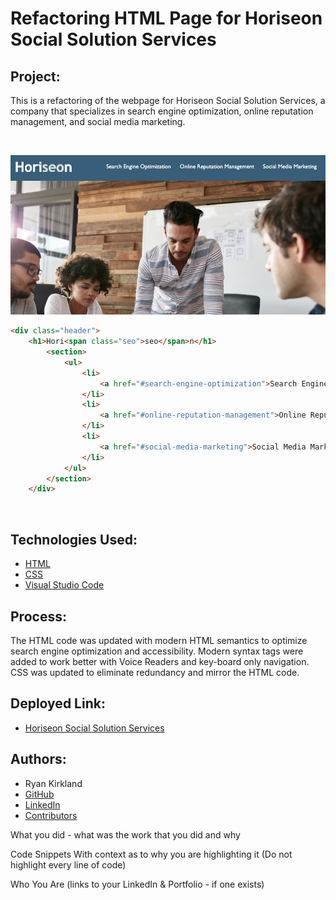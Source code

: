 
# Refactoring HTML Page for Horiseon Social Solution Services

## Project:

This is a refactoring of the webpage for Horiseon Social Solution Services, a company that specializes in search engine optimization, online reputation management, and social media marketing.

<br>

![Image](https://github.com/RyanKirkland86/refactoring-an-html-page/blob/main/assets/images/HoriseonRefactor.jpeg)

```html
<div class="header">
    <h1>Hori<span class="seo">seo</span>n</h1>
        <section>
            <ul>
                <li>
                    <a href="#search-engine-optimization">Search Engine Optimization</a>
                </li>
                <li>
                    <a href="#online-reputation-management">Online Reputation Management</a>
                </li>
                <li>
                    <a href="#social-media-marketing">Social Media Marketing</a>
                </li>
            </ul>
        </section>
    </div>
```

<br>

## Technologies Used:
- [HTML](https://developer.mozilla.org/en-US/docs/Web/HTML)
- [CSS](https://developer.mozilla.org/en-US/docs/Web/CSS)
- [Visual Studio Code](https://code.visualstudio.com/)

## Process:
The HTML code was updated with modern HTML semantics to optimize search engine optimization and accessibility. Modern syntax tags were added to work better with Voice Readers and key-board only navigation. CSS was updated to eliminate redundancy and mirror the HTML code.

## Deployed Link:

* [Horiseon Social Solution Services](https://ryankirkland86.github.io/refactoring-an-html-page/)


## Authors:
- Ryan Kirkland
- [GitHub](https://github.com/RyanKirkland86)
- [LinkedIn](https://www.linkedin.com/in/ryan-kirkland-619942200/)
- [Contributors](https://bootcamp.berkeley.edu/coding/)


What you did - what was the work that you did and why


Code Snippets With context as to why you are highlighting it (Do not highlight every line of code)


Who You Are (links to your LinkedIn & Portfolio - if one exists)